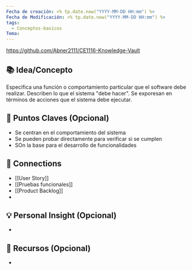 ```yaml
---
Fecha de creación: <% tp.date.now("YYYY-MM-DD HH:mm") %>
Fecha de Modificación: <% tp.date.now("YYYY-MM-DD HH:mm") %>
tags:
  - Conceptos-basicos
Tema:
---
```

https://github.com/Abner2111/CE1116-Knowledge-Vault

## 📚 Idea/Concepto 
Especifica una función o comportamiento particular que el software debe realizar. Describen lo que el sistema "debe hacer". Se exporesan en términos de acciones que el sistema debe ejecutar.

## 📌 Puntos Claves (Opcional)
-  Se centran en el comportamiento del sistema
- Se pueden probar directamente para verificar si se cumplen
- SOn la base para el desarrollo de funcionalidades

## 🔗 Connections
- [[User Story]]
- [[Pruebas funcionales]]
- [[Product Backlog]]
- 

## 💡 Personal Insight (Opcional)
- 
## 🧾 Recursos (Opcional)
- 